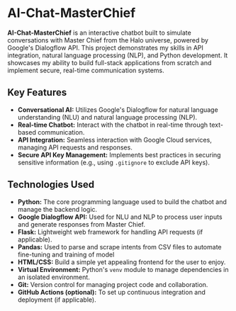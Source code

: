# AI-Chat-MasterChief

**AI-Chat-MasterChief** is an interactive chatbot built to simulate conversations with Master Chief from the Halo universe, powered by Google's Dialogflow API. This project demonstrates my skills in API integration, natural language processing (NLP), and Python development. It showcases my ability to build full-stack applications from scratch and implement secure, real-time communication systems.

## Key Features
- **Conversational AI:** Utilizes Google's Dialogflow for natural language understanding (NLU) and natural language processing (NLP).
- **Real-time Chatbot:** Interact with the chatbot in real-time through text-based communication.
- **API Integration:** Seamless interaction with Google Cloud services, managing API requests and responses.
- **Secure API Key Management:** Implements best practices in securing sensitive information (e.g., using `.gitignore` to exclude API keys).
  
## Technologies Used
- **Python:** The core programming language used to build the chatbot and manage the backend logic.
- **Google Dialogflow API:** Used for NLU and NLP to process user inputs and generate responses from Master Chief.
- **Flask:** Lightweight web framework for handling API requests (if applicable).
- **Pandas:** Used to parse and scrape intents from CSV files to automate fine-tuning and training of model
- **HTML/CSS:** Build a simple yet appealing frontend for the user to enjoy.
- **Virtual Environment:** Python's `venv` module to manage dependencies in an isolated environment.
- **Git:** Version control for managing project code and collaboration.
- **GitHub Actions (optional):** To set up continuous integration and deployment (if applicable).

